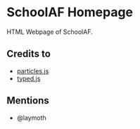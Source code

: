 # SchoolAF Homepage

HTML Webpage of SchoolAF.

## Credits to
- [particles.js](https://vincentgarreau.com/particles.js/)
- [typed.js](https://github.com/mattboldt/typed.js/)

## Mentions
- @laymoth